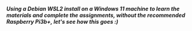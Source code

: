 ___Using a Debian WSL2 install on a Windows 11 machine to learn the materials and complete the assignments, without the recommended Raspberry Pi3b+, let's see how this goes :)___
